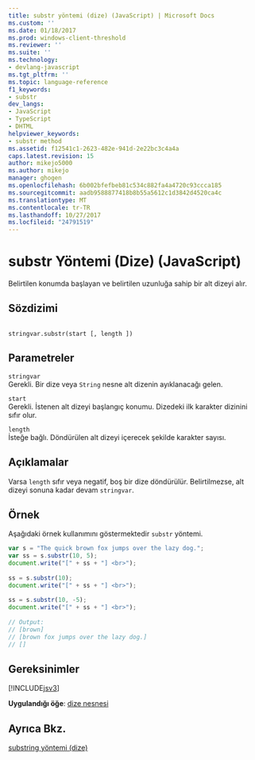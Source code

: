 ```yaml
---
title: substr yöntemi (dize) (JavaScript) | Microsoft Docs
ms.custom: ''
ms.date: 01/18/2017
ms.prod: windows-client-threshold
ms.reviewer: ''
ms.suite: ''
ms.technology:
- devlang-javascript
ms.tgt_pltfrm: ''
ms.topic: language-reference
f1_keywords:
- substr
dev_langs:
- JavaScript
- TypeScript
- DHTML
helpviewer_keywords:
- substr method
ms.assetid: f12541c1-2623-482e-941d-2e22bc3c4a4a
caps.latest.revision: 15
author: mikejo5000
ms.author: mikejo
manager: ghogen
ms.openlocfilehash: 6b002bfefbeb81c534c882fa4a4720c93ccca185
ms.sourcegitcommit: aadb9588877418b8b55a5612c1d3842d4520ca4c
ms.translationtype: MT
ms.contentlocale: tr-TR
ms.lasthandoff: 10/27/2017
ms.locfileid: "24791519"
---
```

# <a name="substr-method-string-javascript"></a>substr Yöntemi (Dize) (JavaScript)
Belirtilen konumda başlayan ve belirtilen uzunluğa sahip bir alt dizeyi alır.  
  
## <a name="syntax"></a>Sözdizimi  
  
```  
  
stringvar.substr(start [, length ])   
```  
  
## <a name="parameters"></a>Parametreler  
 `stringvar`  
 Gerekli. Bir dize veya `String` nesne alt dizenin ayıklanacağı gelen.  
  
 `start`  
 Gerekli. İstenen alt dizeyi başlangıç konumu. Dizedeki ilk karakter dizinini sıfır olur.  
  
 `length`  
 İsteğe bağlı. Döndürülen alt dizeyi içerecek şekilde karakter sayısı.  
  
## <a name="remarks"></a>Açıklamalar  
 Varsa `length` sıfır veya negatif, boş bir dize döndürülür. Belirtilmezse, alt dizeyi sonuna kadar devam `stringvar`.  
  
## <a name="example"></a>Örnek  
 Aşağıdaki örnek kullanımını göstermektedir `substr` yöntemi.  
  
```JavaScript  
var s = "The quick brown fox jumps over the lazy dog.";  
var ss = s.substr(10, 5);    
document.write("[" + ss + "] <br>");  
  
ss = s.substr(10);  
document.write("[" + ss + "] <br>");  
  
ss = s.substr(10, -5);  
document.write("[" + ss + "] <br>");  
  
// Output:  
// [brown]   
// [brown fox jumps over the lazy dog.]   
// []  
```  
  
## <a name="requirements"></a>Gereksinimler  
 [!INCLUDE[jsv3](../../javascript/reference/includes/jsv3-md.md)]  
  
 **Uygulandığı öğe**: [dize nesnesi](../../javascript/reference/string-object-javascript.md)  
  
## <a name="see-also"></a>Ayrıca Bkz.  
 [substring yöntemi (dize)](../../javascript/reference/substring-method-string-javascript.md)